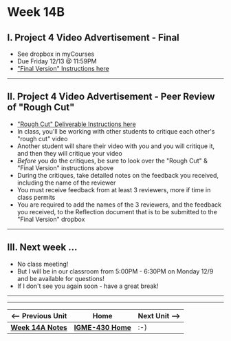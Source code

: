 # Week 14B

## I. Project 4 Video Advertisement - Final
- See dropbox in myCourses
- Due Friday 12/13 @ 11:59PM
- ["Final Version" Instructions here](https://docs.google.com/document/d/1OqtnPnlhryiWUsX4-U04baMLN5suB4B70udGzZ5o08U/edit?usp=sharing)

---

## II. Project 4 Video Advertisement - Peer Review of "Rough Cut"
- ["Rough Cut" Deliverable Instructions here](https://docs.google.com/document/d/1T1-9-pM7ewtfgdOjSMhdqrpZGdbkXzUXV1chF-aW5Qs/edit?usp=sharing)
- In class, you'll be working with other students to critique each other's "rough cut" video
- Another student will share their video with you and you will critique it, and then they will critique your video
- *Before* you do the critiques, be sure to look over the "Rough Cut" & "Final Version" instructions above
- During the critiques, take detailed notes on the feedback you received, including the name of the reviewer
- You must receive feedback from at least 3 reviewers, more if time in class permits
- You are required to add the names of the 3 reviewers, and the feedback you received, to the Reflection document that is to be submitted to the "Final Version" dropbox

---

## III. Next week ...
- No class meeting!
- But I will be in our classroom from 5:00PM - 6:30PM on Monday 12/9 and be available for questions!
- If I don't see you again soon - have a great break!

---
---

| <-- Previous Unit | Home | Next Unit -->
| --- | --- | --- 
|  [**Week 14A Notes**](14A.md)  |  [**IGME-430 Home**](../) | :-)
